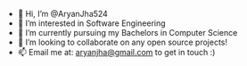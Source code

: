 - 👋 Hi, I’m @AryanJha524
- 👀 I’m interested in Software Engineering
- 🌱 I’m currently pursuing my Bachelors in Computer Science
- 💞️ I’m looking to collaborate on any open source projects!
- 📫 Email me at: aryanjha@gmail.com to get in touch :)

<!---
AryanJha524/AryanJha524 is a ✨ special ✨ repository because its `README.md` (this file) appears on your GitHub profile.
You can click the Preview link to take a look at your changes.
--->

